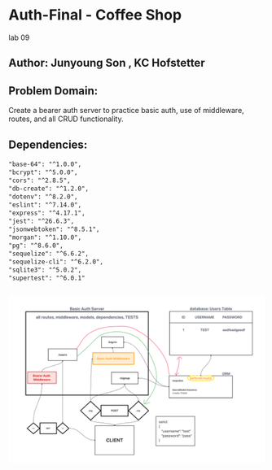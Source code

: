 # Auth-Final -  Coffee Shop
lab 09

## Author: Junyoung Son , KC Hofstetter

## Problem Domain:
  Create a bearer auth server to practice basic auth, use of middleware, routes, and all CRUD functionality.  

## Dependencies:

    "base-64": "^1.0.0",
    "bcrypt": "^5.0.0",
    "cors": "^2.8.5",
    "db-create": "^1.2.0",
    "dotenv": "^8.2.0",
    "eslint": "^7.14.0",
    "express": "^4.17.1",
    "jest": "^26.6.3",
    "jsonwebtoken": "^8.5.1",
    "morgan": "^1.10.0",
    "pg": "^8.6.0",
    "sequelize": "^6.6.2",
    "sequelize-cli": "^6.2.0",
    "sqlite3": "^5.0.2",
    "supertest": "^6.0.1"

## ![UML:](./UML08.png)